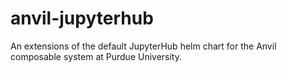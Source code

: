 # anvil-jupyterhub
An extensions of the default JupyterHub helm chart for the Anvil composable system at Purdue University.
